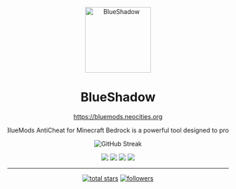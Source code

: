 <p align="center">
  <img src="https://github.com/user-attachments/assets/5fe0c20e-b2ad-45e7-a063-4e71c799a026" alt="BlueShadow" height="150" weight="150">
</p>

<h1 align="center">BlueShadow</h1>

<p align="center">
  <a href="https://bluemods.neocities.org">https://bluemods.neocities.org</a>
</p>

<p align="center">
  <marquee behavior="alternate" direction="left" scrollamount="5">
    BlueMods AntiCheat for Minecraft Bedrock is a powerful tool designed to protect your server from hackers & cheaters.
  </marquee>
</p>


<div align="center">
  <img src="https://github-readme-streak-stats.herokuapp.com/?user=BlueModsYT&theme=radical&hide_border=false" alt="GitHub Streak" />
</div>

<p align="center">
  <img src="https://img.shields.io/badge/javascript-%23323330.svg?style=for-the-badge&logo=javascript&logoColor=%23F7DF1E">
  <img src="https://img.shields.io/badge/python-3670A0?style=for-the-badge&logo=python&logoColor=ffdd54">
  <img src="https://img.shields.io/badge/typescript-%23007ACC.svg?style=for-the-badge&logo=typescript&logoColor=white">
  <img src="https://img.shields.io/badge/lua-%232C2D72.svg?style=for-the-badge&logo=lua&logoColor=white">
</p>

---

<p align="center">
  <a href="https://github.com/BlueModsYT?tab=repositories&sort=stargazers">
    <img alt="total stars" title="Total stars on GitHub" src="https://custom-icon-badges.demolab.com/github/stars/BlueModsYT?color=ADD8E6&style=for-the-badge&labelColor=gray&logo=star"/></a>
  <a href="https://github.com/BlueModsYT?tab=followers">
    <img alt="followers" title="Followers" src="https://custom-icon-badges.demolab.com/github/followers/BlueModsYT?color=ADD8E6&labelColor=gray&style=for-the-badge&logo=person-add&label=Followers&logoColor=white"/></a>
</p>
